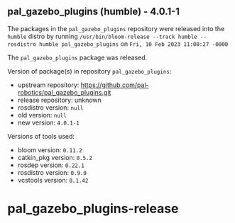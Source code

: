 ## pal_gazebo_plugins (humble) - 4.0.1-1

The packages in the `pal_gazebo_plugins` repository were released into the `humble` distro by running `/usr/bin/bloom-release --track humble --rosdistro humble pal_gazebo_plugins` on `Fri, 10 Feb 2023 11:00:27 -0000`

The `pal_gazebo_plugins` package was released.

Version of package(s) in repository `pal_gazebo_plugins`:

- upstream repository: https://github.com/pal-robotics/pal_gazebo_plugins.git
- release repository: unknown
- rosdistro version: `null`
- old version: `null`
- new version: `4.0.1-1`

Versions of tools used:

- bloom version: `0.11.2`
- catkin_pkg version: `0.5.2`
- rosdep version: `0.22.1`
- rosdistro version: `0.9.0`
- vcstools version: `0.1.42`


# pal_gazebo_plugins-release